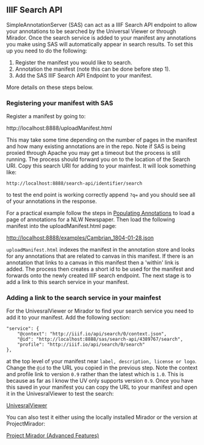 ## IIIF Search API

SimpleAnnotationServer (SAS) can act as a IIIF Search API endpoint to allow your annotations to be searched by the Universal Viewer or through Mirador. Once the search service is added to your manifest any annotations you make using SAS will automatically appear in search results. To set this up you need to do the following:

 1. Register the manifest you would like to search.
 2. Annotation the manifest (note this can be done before step 1).
 3. Add the SAS IIIF Search API Endpoint to your manifest.

More details on these steps below.

### Registering your manifest with SAS

Register a manifest by going to:

http://localhost:8888/uploadManifest.html

This may take some time depending on the number of pages in the manifest and how many existing annotations are in the repo. Note if SAS is being proxied through Apache you may get a timeout but the process is still running. The process should forward you on to the location of the Search URI. Copy this search URI for adding to your mainfest. It will look something like:

```http://localhost:8888/search-api/identifier/search```

to test the end point is working correctly append `?q=` and you should see all of your annotations in the response.

For a practical example follow the steps in [Populating Annotations](PopulatingAnnotations.md) to load a page of annotations for a NLW Newspaper. Then load the following manifest into the uploadManifest.html page:

[http://localhost:8888/examples/Cambrian_1804-01-28.json](http://localhost:8888/examples/Cambrian_1804-01-28.json)

`uploadManifest.html` indexes the manifest in the annotation store and looks for any annotations that are related to canvas in this manifest. If there is an annotation that links to a canvas in this manifest then a 'within' link is added. The process then creates a short id to be used for the manifest and forwards onto the newly created IIIF search endpoint. The next stage is to add a link to this search service in your manifest.

### Adding a link to the search service in your mainfest

For the UnivesralViewer or Mirador to find your search service you need to add it to your manifest. Add the following section:

```
"service": {
    "@context": "http://iiif.io/api/search/0/context.json",
    "@id": "http://localhost:8888/sas/search-api/4389767/search",
    "profile": "http://iiif.io/api/search/0/search"
},
```

at the top level of your manifest near ```label, description, license or logo```. Change the `@id` to the URL you copied in the previous step. Note the context and profile link to version `0.9` rather than the latest which is `1.0`. This is because as far as I know the UV only supports version `0.9`. Once you have this saved in your manifest you can copy the URL to your manifest and open it in the UnivesralViewer to test the search:

[UnivesralViewer](http://universalviewer.io/uv.html?manifest=http://localhost:8888/Cambrian_1804-01-28.json)

You can also test it either using the locally installed Mirador or the version at ProjectMirador:

[Project Mirador (Advanced Features)](http://projectmirador.org/demo/advanced_features.html)
